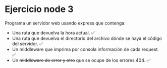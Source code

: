 # Ejercicio node 3

Programa un servidor web usando express que contenga:

- Una ruta que devuelva la hora actual. ✅
- Una ruta que devuelva el directorio del archivo dónde se haya el código del servidor. ✅
- Un middleware que imprima por consola información de cada request. ✅
- Un ~~middleware de error y otro~~ que se ocupe de los errores 404. ✅
